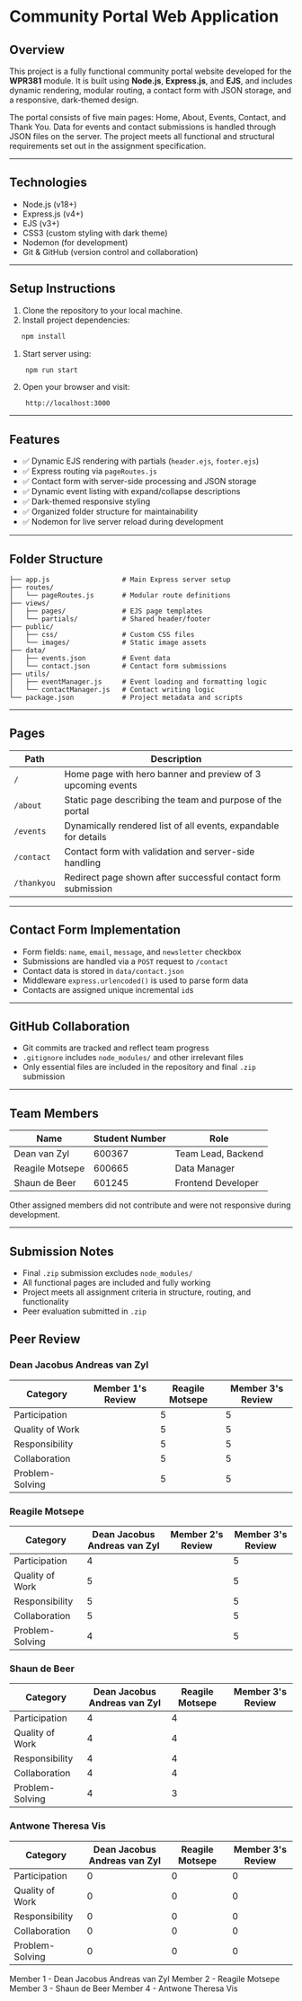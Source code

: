 # Community Portal Web Application

## Overview

This project is a fully functional community portal website developed for the **WPR381** module. It is built using **Node.js**, **Express.js**, and **EJS**, and includes dynamic rendering, modular routing, a contact form with JSON storage, and a responsive, dark-themed design.

The portal consists of five main pages: Home, About, Events, Contact, and Thank You. Data for events and contact submissions is handled through JSON files on the server. The project meets all functional and structural requirements set out in the assignment specification.

---

## Technologies

- Node.js (v18+)
- Express.js (v4+)
- EJS (v3+)
- CSS3 (custom styling with dark theme)
- Nodemon (for development)
- Git & GitHub (version control and collaboration)

---

## Setup Instructions
1. Clone the repository to your local machine.
2. Install project dependencies:
```bash
   npm install
```
1. Start server using:
```bash
    npm run start
```
2. Open your browser and visit:
```
    http://localhost:3000
```


---

## Features
- ✅ Dynamic EJS rendering with partials (`header.ejs`, `footer.ejs`)
- ✅ Express routing via `pageRoutes.js`
- ✅ Contact form with server-side processing and JSON storage
- ✅ Dynamic event listing with expand/collapse descriptions
- ✅ Dark-themed responsive styling
- ✅ Organized folder structure for maintainability
- ✅ Nodemon for live server reload during development

---

## Folder Structure

```
├── app.js                  # Main Express server setup
├── routes/
│   └── pageRoutes.js       # Modular route definitions
├── views/
│   ├── pages/              # EJS page templates
│   └── partials/           # Shared header/footer
├── public/
│   ├── css/                # Custom CSS files
│   └── images/             # Static image assets
├── data/
│   ├── events.json         # Event data
│   └── contact.json        # Contact form submissions
├── utils/
│   ├── eventManager.js     # Event loading and formatting logic
│   └── contactManager.js   # Contact writing logic
└── package.json            # Project metadata and scripts
```

---

## Pages

|Path|Description|
|---|---|
|`/`|Home page with hero banner and preview of 3 upcoming events|
|`/about`|Static page describing the team and purpose of the portal|
|`/events`|Dynamically rendered list of all events, expandable for details|
|`/contact`|Contact form with validation and server-side handling|
|`/thankyou`|Redirect page shown after successful contact form submission|

---

## Contact Form Implementation

- Form fields: `name`, `email`, `message`, and `newsletter` checkbox
- Submissions are handled via a `POST` request to `/contact`
- Contact data is stored in `data/contact.json`
- Middleware `express.urlencoded()` is used to parse form data
- Contacts are assigned unique incremental `id`s

---

## GitHub Collaboration

- Git commits are tracked and reflect team progress
- `.gitignore` includes `node_modules/` and other irrelevant files
- Only essential files are included in the repository and final `.zip` submission

---

## Team Members

|Name|Student Number|Role|
|---|---|---|
|Dean van Zyl|600367|Team Lead, Backend|
|Reagile Motsepe|600665|Data Manager|
|Shaun de Beer|601245|Frontend Developer|
Other assigned members did not contribute and were not responsive during development.

---

## Submission Notes
- Final `.zip` submission excludes `node_modules/`
- All functional pages are included and fully working
- Project meets all assignment criteria in structure, routing, and functionality
- Peer evaluation submitted in `.zip`

## Peer Review
### Dean Jacobus Andreas van Zyl
| Category        | Member 1's Review | Reagile Motsepe | Member 3's Review |
| --------------- | ----------------- | ----------------- | ----------------- |
| Participation   |                   |         5          |        5           |
| Quality of Work |                   |         5         |         5          |
| Responsibility  |                   |         5          |        5           |
| Collaboration   |                   |         5          |        5           |
| Problem-Solving |                   |         5          |        5           |

### Reagile Motsepe
| Category        | Dean Jacobus Andreas van Zyl | Member 2's Review | Member 3's Review |
| --------------- | ----------------- | ----------------- | ----------------- |
| Participation   |        4           |                   |        5           |
| Quality of Work |        5           |                   |        5           |
| Responsibility  |        5           |                   |        5           |
| Collaboration   |        5           |                   |        5           |
| Problem-Solving |        4           |                   |        5           |

### Shaun de Beer
| Category        | Dean Jacobus Andreas van Zyl | Reagile Motsepe | Member 3's Review |
| --------------- | ----------------- | ----------------- | ----------------- |
| Participation   |         4          |         4          |                   |
| Quality of Work |         4          |         4          |                   |
| Responsibility  |         4          |         4          |                   |
| Collaboration   |         4          |         4          |                   |
| Problem-Solving |         4          |         3          |                   |

### Antwone Theresa Vis
| Category        | Dean Jacobus Andreas van Zyl | Reagile Motsepe | Member 3's Review |
| --------------- | ----------------- | ----------------- | ----------------- |
| Participation   |          0         |         0          |       0            |
| Quality of Work |           0        |         0          |       0            |
| Responsibility  |          0         |         0          |       0            |
| Collaboration   |          0         |         0          |       0            |
| Problem-Solving |          0         |         0          |       0            |

Member 1 - Dean Jacobus Andreas van Zyl
Member 2 - Reagile Motsepe
Member 3 - Shaun de Beer 
Member 4 - Antwone Theresa Vis
